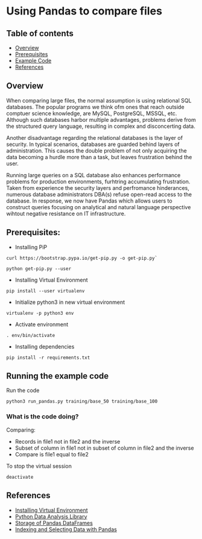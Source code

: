 # Using Pandas to compare files

## Table of contents
- [Overview](#overview)
- [Prerequisites](#prereq)
- [Example Code](#examplecode)
- [References](#references)

<div id='overview'/>

## Overview

When comparing large files, the normal assumption is using relational SQL databases. The popular programs we think ofm ones that reach outside comptuer science knowledge, are MySQL, PostgreSQL, MSSQL, etc. Although such databases harbor multiple advantages, problems derive from the structured query language, resulting in complex and disconcerting data. 

Another disadvantage regarding the relational databases is the layer of security. In typical scenarios, databases are guarded behind layers of administration. This causes the double problem of not only acquiring the data becoming a hurdle more than a task, but leaves frustration behind the user. 

Running large queries on a SQL database also enhances performance problems for production environments, furhtring accumulating frustration. Taken from experience the security layers and perfromance hinderances, numerous database administrators DBA(s) refuse open-read access to the database. In response, we now have Pandas which allows users to construct queries focusing on analytical and natural language perspective wihtout negative resistance on IT infrastructure.



<div id='prereq'/>

## Prerequisites:

 - Installing PiP

```console
curl https://bootstrap.pypa.io/get-pip.py -o get-pip.py`

python get-pip.py --user
```

 - Installing Virtual Environment 
```console
pip install --user virtualenv
```

 - Initialize python3 in new virtual environment
```console
virtualenv -p python3 env
```

 - Activate environment  
```console
. env/bin/activate
```

 - Installing dependencies
```console
pip install -r requirements.txt
```

<div id='examplecode'/>

## Running the example code 

Run the code
```console
python3 run_pandas.py training/base_50 training/base_100
```
### What is the code doing?
Comparing:
 - Records in file1 not in file2 and the inverse
 - Subset of column in file1 not in subset of column in file2 and the inverse
 - Compare is file1 equal to file2


To stop the virtual session  
```console
deactivate
```


<div id='references'/>

## References
 - [Installing Virtual Environment](https://virtualenv.pypa.io/en/stable/installation/)
 - [Python Data Analysis Library](https://pandas.pydata.org/)
 - [Storage of Pandas DataFrames](http://matthewrocklin.com/blog/work/2015/03/16/Fast-Serialization)
 - [Indexing and Selecting Data with Pandas](https://www.geeksforgeeks.org/indexing-and-selecting-data-with-pandas/)
